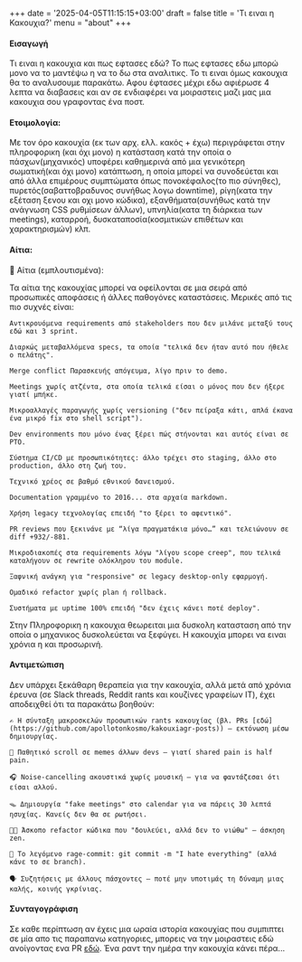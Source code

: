 +++
date = '2025-04-05T11:15:15+03:00'
draft = false
title = 'Τι ειναι η Κακουχια?'
menu = "about"
+++

#### Εισαγωγή

Τι ειναι η κακουχια και πως εφτασες εδώ? Το πως εφτασες εδω μπορώ μονο να το μαντέψω η να το δω στα αναλιτικς. Το τι ειναι όμως κακουχια θα το αναλυσουμε παρακάτω. Αφου έφτασες μέχρι εδω αφιέρωσε 4 λεπτα να διαβασεις και αν 
σε ενδιαφέρει να μοιραστεις μαζι μας μια κακουχια σου γραφοντας ένα ποστ. 

#### Ετοιμολογία:
Με τον όρο κακουχία (εκ των αρχ. ελλ. κακός + έχω)  περιγράφεται στην πληροφορικη (και όχι μονο) η κατάσταση κατά την οποία ο πάσχων(μηχανικός) υποφέρει καθημερινά από μια γενικότερη σωματική(και όχι μονο) κατάπτωση, η οποία μπορεί να συνοδεύεται και από άλλα επιμέρους συμπτώματα όπως πονοκέφαλος(το πιο σύνηθες), πυρετός(σαβαττοβραδυνος συνήθως λογω downtime), ρίγη(κατα την εξέταση ξενου και οχι μονο κώδικα), εξανθήματα(συνήθως κατά την ανάγνωση CSS ρυθμίσεων άλλων), υπνηλία(κατα τη διάρκεια των meetings), καταρροή, δυσκαταποσία(κοσμιτικών επιθέτων και χαρακτηρισμών) κλπ. 
<!--more-->
#### Αίτια:
🧠 Αίτια (εμπλουτισμένα):

Τα αίτια της κακουχίας μπορεί να οφείλονται σε μια σειρά από προσωπικές αποφάσεις ή άλλες παθογόνες καταστάσεις. Μερικές από τις πιο συχνές είναι:

    Αντικρουόμενα requirements από stakeholders που δεν μιλάνε μεταξύ τους εδώ και 3 sprint.

    Διαρκώς μεταβαλλόμενα specs, τα οποία "τελικά δεν ήταν αυτό που ήθελε ο πελάτης".

    Merge conflict Παρασκευής απόγευμα, λίγο πριν το demo.

    Meetings χωρίς ατζέντα, στα οποία τελικά είσαι ο μόνος που δεν ήξερε γιατί μπήκε.

    Μικροαλλαγές παραγωγής χωρίς versioning ("δεν πείραξα κάτι, απλά έκανα ένα μικρό fix στο shell script").

    Dev environments που μόνο ένας ξέρει πώς στήνονται και αυτός είναι σε PTO.

    Σύστημα CI/CD με προσωπικότητες: άλλο τρέχει στο staging, άλλο στο production, άλλο στη ζωή του.

    Τεχνικό χρέος σε βαθμό εθνικού δανεισμού.

    Documentation γραμμένο το 2016... στα αρχαία markdown.

    Χρήση legacy τεχνολογίας επειδή "το ξέρει το αφεντικό".

    PR reviews που ξεκινάνε με “λίγα πραγματάκια μόνο…” και τελειώνουν σε diff +932/-881.

    Μικροδιακοπές στα requirements λόγω "λίγου scope creep", που τελικά καταλήγουν σε rewrite ολόκληρου του module.

    Ξαφνική ανάγκη για "responsive" σε legacy desktop-only εφαρμογή.

    Ομαδικό refactor χωρίς plan ή rollback.

    Συστήματα με uptime 100% επειδή "δεν έχεις κάνει ποτέ deploy".

Στην Πληροφορικη η κακουχια θεωρειται μια δυσκολη κατασταση από την οποία ο μηχανικος δυσκολεύεται να ξεφύγει. Η κακουχία μπορει να ειναι χρόνια η και προσωρινή.


#### Αντιμετώπιση
Δεν υπάρχει ξεκάθαρη θεραπεία για την κακουχία, αλλά μετά από χρόνια έρευνα (σε Slack threads, Reddit rants και κουζίνες γραφείων IT), έχει αποδειχθεί ότι τα παρακάτω βοηθούν:

    ✍️ Η σύνταξη μακροσκελών προσωπικών rants κακουχίας (βλ. PRs [εδώ](https://github.com/apollotonkosmo/kakouxiagr-posts)) — εκτόνωση μέσω δημιουργίας.

    🧠 Παθητικό scroll σε memes άλλων devs – γιατί shared pain is half pain.

    🎧 Noise-cancelling ακουστικά χωρίς μουσική – για να φαντάζεσαι ότι είσαι αλλού.

    🪤 Δημιουργία "fake meetings" στο calendar για να πάρεις 30 λεπτά ησυχίας. Κανείς δεν θα σε ρωτήσει.

    🧑‍💻 Άσκοπο refactor κώδικα που "δουλεύει, αλλά δεν το νιώθω" – άσκηση zen.

    🧯 Το λεγόμενο rage-commit: git commit -m "I hate everything" (αλλά κάνε το σε branch).

    🗣️ Συζητήσεις με άλλους πάσχοντες – ποτέ μην υποτιμάς τη δύναμη μιας καλής, κοινής γκρίνιας.


#### Συνταγογράφιση
Σε καθε περίπτωση αν έχεις μια ωραία ιστορία κακουχίας που συμπιπτει σε μία απο τις παραπανω κατηγοριες, μπορεις να την μοιραστεις εδώ ανοίγοντας ενα PR [εδώ](https://github.com/apollotonkosmo/kakouxiagr-posts).
Ένα ραντ την ημέρα την κακουχία κάνει πέρα...